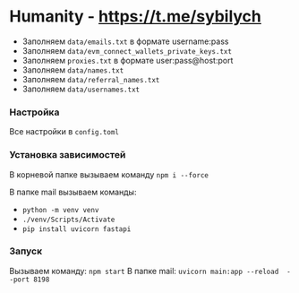 # Humanity - https://t.me/sybilych

- Заполняем `data/emails.txt` в формате username:pass
- Заполняем `data/evm_connect_wallets_private_keys.txt`
- Заполняем `proxies.txt` в формате user:pass@host:port
- Заполняем `data/names.txt`
- Заполняем `data/referral_names.txt`
- Заполняем `data/usernames.txt`

### Настройка

Все настройки в `config.toml`

### Установка зависимостей

В корневой папке вызываем команду `npm i --force`

В папке mail вызываем команды:

- `python -m venv venv`
- `./venv/Scripts/Activate`
- `pip install uvicorn fastapi`

### Запуск

Вызываем команду: `npm start`
В папке mail: `uvicorn main:app --reload  --port 8198`
